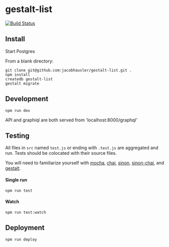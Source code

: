 # gestalt-list

[![Build Status](https://travis-ci.org/jacobhausler/gestaltCLP2.svg?branch=master)](https://travis-ci.org/jacobhausler/gestaltCLP2)

## Install

Start Postgres

From a blank directory:

```
git clone git@github.com:jacobhausler/gestalt-list.git .
npm install
createdb gestalt-list
gestalt migrate
```

## Development

```
npm run dev
```

API and graphiql are both served from 'localhost:8000/graphql'

## Testing

All files in `src` named `test.js` or ending with `.test.js` are aggregated and run. Tests should be colocated with their source files.

You will need to familiarize yourself with [mocha](https://mochajs.org/), [chai](http://chaijs.com/), [sinon](http://sinonjs.org/), [sinon-chai](https://github.com/domenic/sinon-chai), and [gestalt](https://github.com/charlieschwabacher/gestalt).

#### Single run

```
npm run test
```

#### Watch

```
npm run test:watch
```

## Deployment

```
npm run deploy
```

